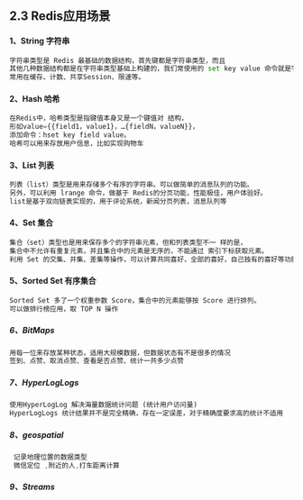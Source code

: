 ## 2.3 Redis应用场景


#### 1、String 字符串

```python
字符串类型是 Redis 最基础的数据结构，首先键都是字符串类型，而且
其他几种数据结构都是在字符串类型基础上构建的，我们常使用的 set key value 命令就是字符串。
常用在缓存、计数、共享Session、限速等。
```
#### 2、Hash 哈希
```python
在Redis中，哈希类型是指键值本身又是一个键值对 结构，
形如value={{field1，value1}，…{fieldN，valueN}}，
添加命令：hset key field value。
哈希可以用来存放用户信息，比如实现购物车
```


#### 3、List 列表
```python
列表（list）类型是用来存储多个有序的字符串。可以做简单的消息队列的功能。
另外，可以利用 lrange 命令，做基于 Redis的分页功能，性能极佳，用户体验好。
list是基于双向链表实现的，用于评论系统，新闻分页列表，消息队列等
```

#### 4、Set 集合
```python
集合（set）类型也是用来保存多个的字符串元素，但和列表类型不一 样的是，
集合中不允许有重复元素，并且集合中的元素是无序的，不能通过 索引下标获取元素。
利用 Set 的交集、并集、差集等操作，可以计算共同喜好，全部的喜好，自己独有的喜好等功能。
```

#### 5、Sorted Set 有序集合
```python
Sorted Set 多了一个权重参数 Score，集合中的元素能够按 Score 进行排列。
可以做排行榜应用，取 TOP N 操作
```

##### 6、BitMaps

```cpp
用每一位来存放某种状态，适用大规模数据，但数据状态有不是很多的情况
签到、点赞、取消点赞、查看是否点赞、统计一共多少点赞
```

##### 7、HyperLogLogs

```PYTHON
使用HyperLogLog 解决海量数据统计问题 (统计用户访问量)
HyperLogLogs 统计结果并不是完全精确，存在一定误差，对于精确度要求高的统计不适用
```

##### 8、geospatial

```cpp
 记录地理位置的数据类型
 微信定位 ,附近的人,打车距离计算
```

##### 9、Streams

